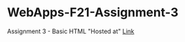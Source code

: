 # WebApps-F21-Assignment-3
Assignment 3 - Basic HTML
"Hosted at" 
[Link](https://44-563-webapps-f21.github.io/webapps-f21-assignment-3-adarsh-m)
